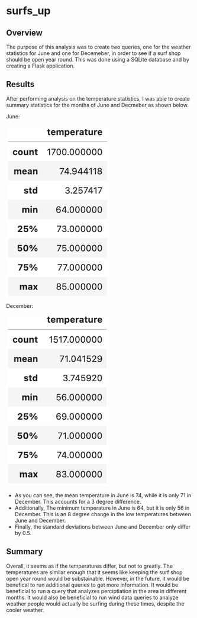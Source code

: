 # surfs_up
## Overview
The purpose of this analysis was to create two queries, one for the weather statistics for June and one for Decemeber, in order to see if a surf shop should be open year round.  This was done using a SQLite database and by creating a Flask application. 
## Results
After performing analysis on the temperature statistics, I was able to create summary statistics for the months of June and Decmeber as shown below. 

June: 


![June Summary statistics](https://github.com/heatherhutchinson211/surfs_up/blob/main/Screenshot%202023-01-25%20at%204.14.22%20PM.png)

December:


![December Summary Statistics](https://github.com/heatherhutchinson211/surfs_up/blob/main/Screenshot%202023-01-25%20at%204.14.32%20PM.png)


- As you can see, the mean temperature in June is 74, while it is only 71 in December.  This accounts for a 3 degree difference.
- Additionally,  The minimum temperature in June is 64, but it is only 56 in December.  This is an 8 degree change in the low temperatures between June and December.
- Finally,  the standard deviations between June and December only differ by 0.5. 
## Summary 
Overall, it seems as if the temperatures differ, but not to greatly.  The temperatures are similar enough that it seems like keeping the surf shop open year round would be substainable. However, in the future, it would be benefical to run additional queries to get more information.  It would be beneficial to run a query that analyzes perciptiation in the area in different months.  It would also be beneficial to run wind data queries to analyze weather people would actually be surfing during these times, despite the cooler weather. 
